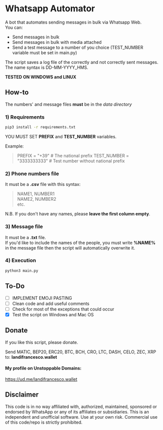 # Whatsapp Automator

A bot that automates sending messages in bulk via Whatsapp Web. <br>
You can:
- Send messages in bulk
- Send messages in bulk with media attached
- Send a test message to a number of you choice (TEST_NUMBER variable must be set in main.py)

The script saves a log file of the correctly and not correctly sent messages. The name syntax is DD-MM-YYYY_HMS.

**TESTED ON WINDOWS and LINUX**

## How-to

The numbers' and message files **must** be in the _data directory_
<br>

### 1) Requirements

```bash
pip3 install -r requirements.txt
```

YOU MUST SET **PREFIX** and **TEST_NUMBER** variables.

Example:
> PREFIX = "+39" # The national prefix
> TEST_NUMBER = "3333333333" # Test number without national prefix

### 2) Phone numbers file

It must be a **.csv** file with this syntax:

> NAME1, NUMBER1 <br>
> NAME2, NUMBER2 <br>
> etc.

N.B. If you don't have any names, please **leave the first column empty**.

### 3) Message file

It must be a **.txt** file. <br>
If you'd like to include the names of the people, you must write **%NAME%** in the message file then the script will automatically overwrite it.

### 4) Execution

```bash
python3 main.py
```

## To-Do

- [ ] IMPLEMENT EMOJI PASTING
- [ ] Clean code and add useful comments
- [ ] Check for most of the exceptions that could occur
- [X] Test the script on Windows and Mac OS

## Donate

If you like this script, please donate.

Send MATIC, BEP20, ERC20, BTC, BCH, CRO, LTC, DASH, CELO, ZEC, XRP to:
**landifrancesco.wallet**

#### My profile on Unstoppable Domains:
https://ud.me/landifrancesco.wallet

## Disclaimer

This code is in no way affiliated with, authorized, maintained, sponsored or endorsed by WhatsApp or any of its affiliates or subsidiaries. This is an independent and unofficial software. Use at your own risk. Commercial use of this code/repo is strictly prohibited.